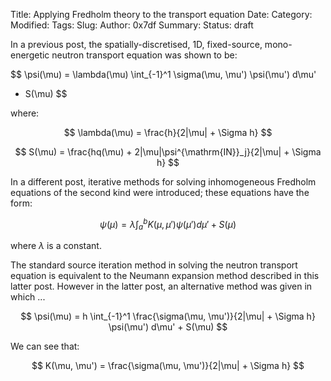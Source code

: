 Title: Applying Fredholm theory to the transport equation
Date: 
Category:  
Modified: 
Tags: 
Slug: 
Author: 0x7df
Summary: 
Status: draft

In a previous post, the spatially-discretised, 1D, fixed-source, mono-energetic
neutron transport equation was shown to be:

$$ \psi(\mu) = \lambda(\mu) \int_{-1}^1 \sigma(\mu, \mu') \psi(\mu') d\mu'
+ S(\mu) $$

where:

$$ \lambda(\mu) = \frac{h}{2|\mu| + \Sigma h} $$

$$ S(\mu) = \frac{hq(\mu) + 2|\mu|\psi^{\mathrm{IN}}_j}{2|\mu| + \Sigma h} $$

In a different post, iterative methods for solving inhomogeneous Fredholm
equations of the second kind were introduced; these equations have the form:

$$ \psi(\mu) = \lambda \int_a^b K(\mu, \mu') \psi(\mu') d\mu' + S(\mu) $$

where $\lambda$ is a constant.

The standard source iteration method in solving the neutron transport equation
is equivalent to the Neumann expansion method described in this latter post.
However in the latter post, an alternative method was given in which ...


$$ \psi(\mu) = h \int_{-1}^1 \frac{\sigma(\mu, \mu')}{2|\mu| + \Sigma h}
\psi(\mu') d\mu' + S(\mu) $$

We can see that:

$$ K(\mu, \mu') = \frac{\sigma(\mu, \mu')}{2|\mu| + \Sigma h} $$


